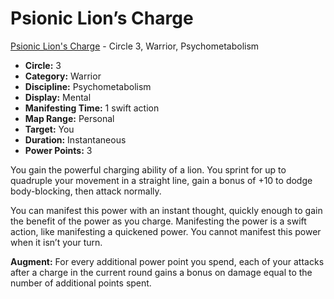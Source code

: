 # Psionic Lion’s Charge

[Psionic Lion's Charge](/Psionics/P/PsionicLionsCharge.md) - Circle 3, Warrior, Psychometabolism

- **Circle:** 3
- **Category:** Warrior
- **Discipline:** Psychometabolism
- **Display:** Mental
- **Manifesting Time:** 1 swift action
- **Map Range:** Personal
- **Target:** You
- **Duration:** Instantaneous
- **Power Points:** 3

You gain the powerful charging ability of a lion. You sprint for up to quadruple your movement in a straight line, gain a bonus of +10 to dodge body-blocking, then attack normally.

You can manifest this power with an instant thought, quickly enough to gain the benefit of the power as you charge. Manifesting the power is a swift action, like manifesting a quickened power. You cannot manifest this power when it isn’t your turn.

**Augment:** For every additional power point you spend, each of your attacks after a charge in the current round gains a bonus on damage equal to the number of additional points spent.
